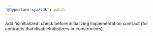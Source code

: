 ```yaml
---
'@hyperlane-xyz/sdk': patch
---
```


Add 'isInitialized' check before initializing implementation contract (for contracts that disableInitializers in constructors).
